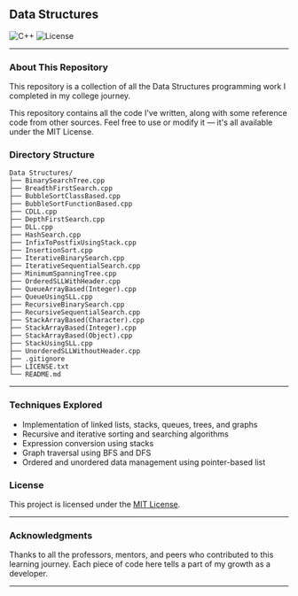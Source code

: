 ## Data Structures

![C++](https://img.shields.io/badge/C%2B%2B-Data%20Structures%20%26%20Algorithms-blue?logo=cpp)
![License](https://img.shields.io/badge/License-MIT-green)

---

### About This Repository

This repository is a collection of all the Data Structures programming work I completed in my college journey.


This repository contains all the code I've written, along with some reference code from other sources. Feel free to use or modify it — it's all available under the MIT License.

### Directory Structure
```
Data Structures/
├── BinarySearchTree.cpp
├── BreadthFirstSearch.cpp
├── BubbleSortClassBased.cpp
├── BubbleSortFunctionBased.cpp
├── CDLL.cpp
├── DepthFirstSearch.cpp
├── DLL.cpp
├── HashSearch.cpp
├── InfixToPostfixUsingStack.cpp
├── InsertionSort.cpp
├── IterativeBinarySearch.cpp
├── IterativeSequentialSearch.cpp
├── MinimumSpanningTree.cpp
├── OrderedSLLWithHeader.cpp
├── QueueArrayBased(Integer).cpp
├── QueueUsingSLL.cpp
├── RecursiveBinarySearch.cpp
├── RecursiveSequentialSearch.cpp
├── StackArrayBased(Character).cpp
├── StackArrayBased(Integer).cpp
├── StackArrayBased(Object).cpp
├── StackUsingSLL.cpp
├── UnorderedSLLWithoutHeader.cpp
├── .gitignore
├── LICENSE.txt
└── README.md

```
---

### Techniques Explored

- Implementation of linked lists, stacks, queues, trees, and graphs  
- Recursive and iterative sorting and searching algorithms  
- Expression conversion using stacks  
- Graph traversal using BFS and DFS  
- Ordered and unordered data management using pointer-based list

### License

This project is licensed under the [MIT License](LICENSE.txt).

---

### Acknowledgments

Thanks to all the professors, mentors, and peers who contributed to this learning journey. Each piece of code here tells a part of my growth as a developer.

---